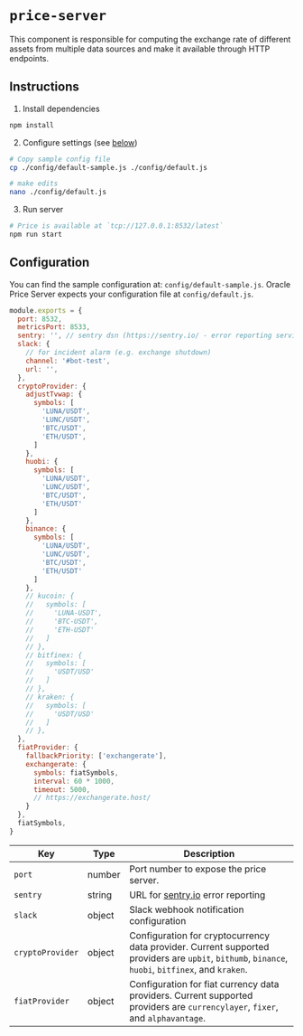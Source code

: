 # `price-server`

This component is responsible for computing the exchange rate of different assets from multiple data sources and make it available through HTTP endpoints.

## Instructions

1. Install dependencies

```sh
npm install
```

2. Configure settings (see [below](#Configuration))

```sh
# Copy sample config file
cp ./config/default-sample.js ./config/default.js

# make edits
nano ./config/default.js
```

3. Run server

```sh
# Price is available at `tcp://127.0.0.1:8532/latest`
npm run start
```

## Configuration

You can find the sample configuration at: `config/default-sample.js`. Oracle Price Server expects your configuration file at `config/default.js`.

```js
module.exports = {
  port: 8532,
  metricsPort: 8533,
  sentry: '', // sentry dsn (https://sentry.io/ - error reporting service)
  slack: {
    // for incident alarm (e.g. exchange shutdown)
    channel: '#bot-test',
    url: '',
  },
  cryptoProvider: {
    adjustTvwap: {
      symbols: [
        'LUNA/USDT',
        'LUNC/USDT',
        'BTC/USDT',
        'ETH/USDT',
      ]
    },
    huobi: {
      symbols: [
        'LUNA/USDT',
        'LUNC/USDT',
        'BTC/USDT',
        'ETH/USDT'
      ]
    },
    binance: {
      symbols: [
        'LUNA/USDT',
        'LUNC/USDT',
        'BTC/USDT',
        'ETH/USDT'
      ]
    },
    // kucoin: {
    //   symbols: [
    //     'LUNA-USDT',
    //     'BTC-USDT',
    //     'ETH-USDT'
    //   ]
    // },
    // bitfinex: {
    //   symbols: [
    //     'USDT/USD'
    //   ]
    // },
    // kraken: {
    //   symbols: [
    //     'USDT/USD'
    //   ]
    // },
  },
  fiatProvider: {
    fallbackPriority: ['exchangerate'],
    exchangerate: {
      symbols: fiatSymbols,
      interval: 60 * 1000,
      timeout: 5000,
      // https://exchangerate.host/
    }
  },
  fiatSymbols,
}
```

| Key              | Type   | Description                                                                                                                                       |
| ---------------- | ------ | ------------------------------------------------------------------------------------------------------------------------------------------------- |
| `port`           | number | Port number to expose the price server.                                                                                                           |
| `sentry`         | string | URL for [sentry.io](https://sentry.io) error reporting                                                                                            |
| `slack`          | object | Slack webhook notification configuration                                                                                                          |
| `cryptoProvider` | object | Configuration for cryptocurrency data provider. Current supported providers are `upbit`, `bithumb`, `binance`, `huobi`, `bitfinex`, and `kraken`. |
| `fiatProvider`   | object | Configuration for fiat currency data providers. Current supported providers are `currencylayer`, `fixer`, and `alphavantage`.                     |
